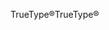 <span data-ttu-id="927a9-101">TrueType®</span><span class="sxs-lookup"><span data-stu-id="927a9-101">TrueType®</span></span>